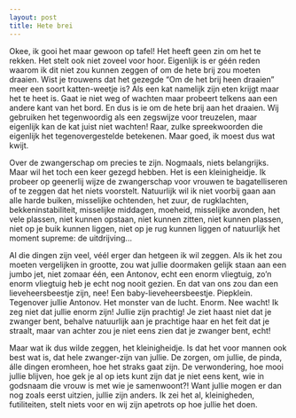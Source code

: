 ```yaml
---
layout: post
title: Hete brei
---
```

Okee, ik gooi het maar gewoon op tafel! Het heeft geen zin om het te rekken. Het stelt ook niet zoveel voor hoor. Eigenlijk is er géén reden waarom ik dit niet zou kunnen zeggen of om de hete brij zou moeten draaien. Wist je trouwens dat het gezegde “Om de het brij heen draaien” meer een soort katten-weetje is? Als een kat namelijk zijn eten krijgt maar het te heet is. Gaat ie niet weg of wachten maar probeert telkens aan een andere kant van het bord. En dus is ie om de hete brij aan het draaien. Wij gebruiken het tegenwoordig als een zegswijze voor treuzelen, maar eigenlijk kan de kat juist niet wachten! Raar, zulke spreekwoorden die eigenlijk het tegenovergestelde betekenen. Maar goed, ik moest dus wat kwijt.

Over de zwangerschap om precies te zijn. Nogmaals, niets belangrijks. Maar wil het toch een keer gezegd hebben. Het is een kleinigheidje. Ik probeer op geenerlij wijze de zwangerschap voor vrouwen te bagatelliseren of te zeggen dat het niets voorstelt. Natuurlijk wil ik niet voorbij gaan aan alle harde buiken, misselijke ochtenden, het zuur, de rugklachten, bekkeninstabiliteit, misselijke middagen, moeheid, misselijke avonden, het vele plassen, niet kunnen opstaan, niet kunnen zitten, niet kunnen plassen, niet op je buik kunnen liggen, niet op je rug kunnen liggen of natuurlijk het moment supreme: de uitdrijving...

Al die dingen zijn veel, véél erger dan hetgeen ik wil zeggen. Als ik het zou moeten vergelijken in grootte, zou wat jullie doormaken gelijk staan aan een jumbo jet, niet zomaar één, een Antonov, echt een enorm vliegtuig, zo’n enorm vliegtuig heb je echt nog nooit gezien. En dat van ons zou dan een lieveheersbeestje zijn, nee! Een baby-lieveheersbeestje. Piepklein. Tegenover jullie Antonov. Het monster van de lucht. Enorm. Nee wacht! Ik zeg niet dat jullie enorm zijn! Jullie zijn prachtig! Je ziet haast niet dat je zwanger bent, behalve natuurlijk aan je prachtige haar en het feit dat je straalt, maar van achter zou je niet eens zien dat je zwanger bent, echt!

Maar wat ik dus wilde zeggen, het kleinigheidje. Is dat het voor mannen ook best wat is, dat hele zwanger-zijn van jullie. De zorgen, om jullie, de pinda, álle dingen eromheen, hoe het straks gaat zijn. De verwondering, hoe mooi jullie blijven, hoe gek je al op iets kunt zijn dat je niet eens kent, wie in godsnaam die vrouw is met wie je samenwoont?! Want jullie mogen er dan nog zoals eerst uitzien, jullie zijn anders. Ik zei het al, kleinigheden, futiliteiten, stelt niets voor en wij zijn apetrots op hoe jullie het doen.
